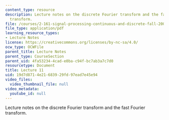 ```yaml
---
content_type: resource
description: Lecture notes on the discrete Fourier transform and the fast Fourier
  transform.
file: /courses/2-161-signal-processing-continuous-and-discrete-fall-2008/19d7d8714e21683929fd97ead7e45e94_lecture_11.pdf
file_type: application/pdf
learning_resource_types:
- Lecture Notes
license: https://creativecommons.org/licenses/by-nc-sa/4.0/
ocw_type: OCWFile
parent_title: Lecture Notes
parent_type: CourseSection
parent_uid: 4fa53234-4cad-e0ba-c94f-bc7ab3a7c7d0
resourcetype: Document
title: Lecture 11
uid: 19d7d871-4e21-6839-29fd-97ead7e45e94
video_files:
  video_thumbnail_file: null
video_metadata:
  youtube_id: null
---
```

Lecture notes on the discrete Fourier transform and the fast Fourier transform.